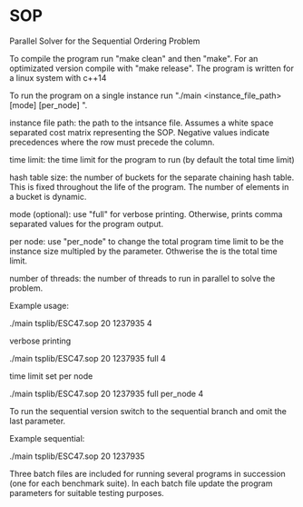 # SOP
Parallel Solver for the Sequential Ordering Problem

To compile the program run "make clean" and then "make". For an optimizated version compile with "make release".
The program is written for a linux system with c++14 

To run the program on a single instance run "./main <instance_file_path> <time limit> <hash table size> [mode] [per_node] <number of thread>".

instance file path: the path to the intsance file. Assumes a white space separated cost matrix representing the SOP.
Negative values indicate precedences where the row must precede the column.

time limit: the time limit for the program to run (by default the total time limit)

hash table size: the number of buckets for the separate chaining hash table. This is fixed throughout the life of the program.
The number of elements in a bucket is dynamic.

mode (optional): use "full" for verbose printing. Otherwise, prints comma separated values for the program output.

per node: use "per_node" to change the total program time limit to be the instance size multipled by the <time limit> parameter.
Othwerise the <time limit> is the total time limit.

number of threads: the number of threads to run in parallel to solve the problem.

Example usage:

./main tsplib/ESC47.sop 20 1237935 4

verbose printing

./main tsplib/ESC47.sop 20 1237935 full 4

time limit set per node

./main tsplib/ESC47.sop 20 1237935 full per_node 4


To run the sequential version switch to the sequential branch and omit the last parameter.


Example sequential:

./main tsplib/ESC47.sop 20 1237935

Three batch files are included for running several programs in succession (one for each benchmark suite).
In each batch file update the  program parameters for suitable testing purposes.
